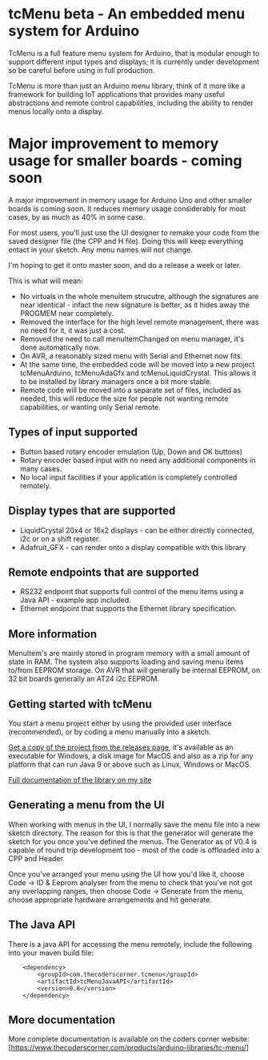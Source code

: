# tcMenu beta - An embedded menu system for Arduino

TcMenu is a full feature menu system for Arduino, that is modular enough to support different input types and displays;
it is currently under development so be careful before using in full production.

TcMenu is more than just an Arduino menu library, think of it more like a framework for building IoT applications that provides
many useful abstractions and remote control capabilities, including the ability to render menus locally onto a display.

# Major improvement to memory usage for smaller boards - coming soon

A major improvement in memory usage for Arduino Uno and other smaller boards is coming soon. It reduces memory usage considerably for most cases, by as much as 40% in some case.

For most users, you'll just use the UI designer to remake your code from the saved designer file (the CPP and H file). Doing this will keep everything entact in your sketch. Any menu names will not change.

I'm hoping to get it onto master soon, and do a release a week or later.

This is what will mean:

* No virtuals in the whole menuitem strucutre, although the signatures are near identical - infact the new signature is better, as it hides away the PROGMEM near completely.
* Removed the interface for the high level remote management, there was no need for it, it was just a cost.
* Removed the need to call menuItemChanged on menu manager, it's done automatically now.
* On AVR, a reasonably sized menu with Serial and Ethernet now fits.
* At the same time, the embedded code will be moved into a new project tcMenuArduino, tcMenuAdaGfx and tcMenuLiquidCrystal. This allows it to be installed by library managers once a bit more stable.
* Remote code will be moved into a separate set of files, included as needed, this will reduce the size for people not wanting remote capabilities, or wanting only Serial remote.

## Types of input supported

* Button based rotary encoder emulation (Up, Down and OK buttons)
* Rotary encoder based input with no need any additional components in many cases.
* No local input facilities if your application is completely controlled remotely.

## Display types that are supported

* LiquidCrystal 20x4 or 16x2 displays - can be either directly connected, i2c or on a shift register.
* Adafruit_GFX - can render onto a display compatible with this library 

## Remote endpoints that are supported

* RS232 endpoint that supports full control of the menu items using a Java API - example app included.
* Ethernet endpoint that supports the Ethernet library specification.

## More information 

MenuItem's are mainly stored in program memory with a small amount of state in RAM. The system also supports loading and saving menu items to/from EEPROM storage. On AVR that will generally be internal EEPROM, on 32 bit boards generally an AT24 i2c EEPROM. 

## Getting started with tcMenu

You start a menu project either by using the provided user interface (recommended), or by coding a menu manually into a sketch. 

[Get a copy of the project from the releases page](https://github.com/davetcc/tcMenu/releases), it's available as an executable for Windows, a disk image for MacOS and also as a zip for any platform that can run Java 9 or above such as Linux, Windows or MacOS.

[Full documentation of the library on my site](https://www.thecoderscorner.com/products/arduino-libraries/tc-menu/) 


## Generating a menu from the UI

When working with menus in the UI, I normally save the menu file into a new sketch directory. The reason for this is
that the generator will generate the sketch for you once you've defined the menus. The Generator as of V0.4 is capable of round trip development too - most of the code is offloaded into a CPP and Header.

Once you've arranged your menu using the UI how you'd like it, choose Code -> ID & Eeprom analyser from the menu
to check that you've not got any overlapping ranges, then choose Code -> Generate from the menu, choose appropriate
hardware arrangements and hit generate.

## The Java API

There is a java API for accessing the menu remotely, include the following into your maven build file:

        <dependency>
            <groupId>com.thecoderscorner.tcmenu</groupId>
            <artifactId>tcMenuJavaAPI</artifactId>
            <version>0.8</version>
        </dependency>

## More documentation

More complete documentation is available on the coders corner website:
[https://www.thecoderscorner.com/products/arduino-libraries/tc-menu/] 
